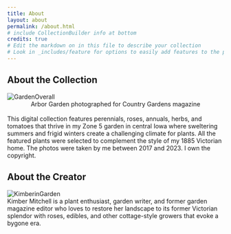 ```yaml
---
title: About
layout: about
permalink: /about.html
# include CollectionBuilder info at bottom
credits: true
# Edit the markdown on in this file to describe your collection
# Look in _includes/feature for options to easily add features to the page
---
```


## About the Collection
<img class="img-fluid" src="/kimber-garden-collection/objects/arborgardenoverall.JPG" alt="GardenOverall">
<center>Arbor Garden photographed for Country Gardens magazine</center>
<br>
This digital collection features perennials, roses, annuals, herbs, and tomatoes that thrive in my Zone 5 garden in central Iowa where sweltering summers and frigid winters create a challenging climate for plants. All the featured plants were selected to complement the style of my 1885 Victorian home. The photos were taken by me between 2017 and 2023. I own the copyright.

## About the Creator
<img class="img-fluid" src="/kimber-garden-collection/objects/KimberinGarden.JPG" alt="KimberinGarden">
<br>
Kimber Mitchell is a plant enthusiast, garden writer, and former garden magazine editor who loves to restore her landscape to its former Victorian splendor with roses, edibles, and other cottage-style growers that evoke a bygone era.



